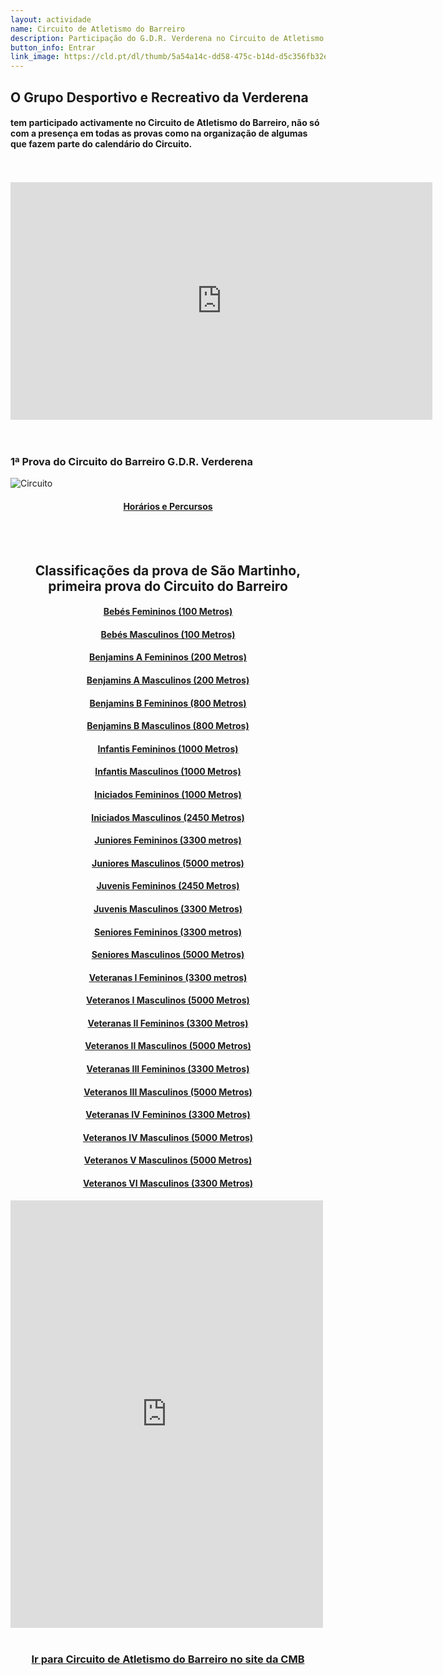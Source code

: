 ```yaml
---
layout: actividade
name: Circuito de Atletismo do Barreiro
description: Participação do G.D.R. Verderena no Circuito de Atletismo do Barreiro 
button_info: Entrar
link_image: https://cld.pt/dl/thumb/5a54a14c-dd58-475c-b14d-d5c356fb32ed/circuito_atletismo_barreiro_2021_22.jpg?size=xl&crop=false&format=jpeg
---
```



<H2> O Grupo Desportivo e Recreativo da Verderena </H2>
<H4>tem participado activamente no Circuito de Atletismo do Barreiro, não só com a presença em todas as provas como na organização de algumas que fazem parte do calendário do Circuito.
</H4>
<br><br>
<div align="center" > 
<iframe width="675" height="380" src="https://www.youtube.com/embed/jX_TDjr-OZ8" frameborder="0" allow="accelerometer; autoplay; clipboard-write; encrypted-media; gyroscope; picture-in-picture" allowfullscreen></iframe>
</div>
<br><br>
<h3>1ª Prova do Circuito do Barreiro G.D.R. Verderena</h3>

![Circuito](https://cld.pt/dl/thumb/a39db846-eb6c-4acc-bcc4-909e62cb57f8/cartaz_Circuito_Atletismo_1prova_2021_2022.jpg?size=xl&crop=false&format=jpeg)
<H4>
<div align="center" > 
<a  href="https://gdrverderena.pt/Prova_S_Martinho/">Horários e Percursos</a>
</div>
</H4>


<br><br>


<H2> <div align="center" > Classificações da prova de São Martinho, primeira prova do Circuito do Barreiro</H2>

<H4>
<div align="center" > 
<a  href="https://drive.google.com/file/d/13Etfk-Mi00JcppKs2RcFfVsFw04UU9K_/view?usp=sharing">Bebés Femininos (100 Metros)</a>
</div>
</H4>
<H4>
<div align="center" > 
<a  href="https://drive.google.com/file/d/1PcdO73CADDcLjplyawVstARNSiE_nKVg/view?usp=sharing">Bebés Masculinos (100 Metros)</a>
</div>
</H4>
<H4>
<div align="center" > 
<a  href="https://drive.google.com/file/d/1_gVf2C7Nrq0k1SQ9OoyCX4WtVo5lGgUf/view?usp=sharing">Benjamins A Femininos (200 Metros)</a>
</div>
</H4>
<H4>
<div align="center" > 
<a  href="https://drive.google.com/file/d/1wrbqMfKLU1USffy7G5WCbs2CMGAq3jA5/view?usp=sharing">Benjamins A Masculinos (200 Metros)</a>
</div>
</H4>
<H4>
<div align="center" > 
<a  href="https://drive.google.com/file/d/1ysa_t4c02XKkmp0K6j47jWicAdU4gZdD/view?usp=sharing">Benjamins B Femininos (800 Metros)</a>
</div>
</H4>
<H4>
<div align="center" > 
<a  href="https://drive.google.com/file/d/1iU_AkibrGhdZ8NQwKcojNA3sPwNEj0IV/view?usp=sharing">Benjamins B Masculinos (800 Metros)</a>
</div>
</H4>  
<H4>
<div align="center" > 
<a  href="https://drive.google.com/file/d/1t6h4ODi05PNpqkqsOX-MzGCaBIJ-Jx95/view?usp=sharing">Infantis Femininos (1000 Metros)</a>
</div>
</H4>
<H4>
<div align="center" > 
<a  href="https://drive.google.com/file/d/1zsMveAiPcCYVp2OQfnZx_Ifg9rm3X0CF/view?usp=sharing">Infantis Masculinos (1000 Metros)</a>
</div>
</H4>
<H4>
<div align="center" > 
<a  href="https://drive.google.com/file/d/115dNdjGsfkCVQtRCWKXj4PiBMoWw9XJs/view?usp=sharing">Iniciados Femininos (1000 Metros)</a>
</div>
</H4>
<H4>
<div align="center" > 
<a  href="https://drive.google.com/file/d/1ekcvwZKT9GJaYWhZ0pdRCv3Rp3nhSwCK/view?usp=sharing">Iniciados Masculinos (2450 Metros)</a>
</div>
</H4>
<H4>
<div align="center" > 
<a  href="https://drive.google.com/file/d/1MeDAWhVLVlOqiWo0iAUorwHbV344Rpwy/view?usp=sharing">Juniores Femininos (3300 metros)</a>
</div>
</H4>
<H4>
<div align="center" > 
<a  href="https://drive.google.com/file/d/10Mfel44wpkuz3STRh2PiqBUFapgStn7_/view?usp=sharing">Juniores Masculinos (5000 metros)</a>
</div>
</H4>
<H4>
<div align="center" > 
<a  href="https://drive.google.com/file/d/13rZda4MH2fk8ALFv6oRl62twX-QH6Fhm/view?usp=sharing">Juvenis Femininos (2450 Metros)</a>
</div>
</H4>
<H4>
<div align="center" > 
<a  href="https://drive.google.com/file/d/1GosCPDiZ7vOmwZe1nJT6JWrqDHx1DZYf/view?usp=sharing">Juvenis Masculinos (3300 Metros)</a>
</div>
</H4>
<H4>
<div align="center" > 
<a  href="https://drive.google.com/file/d/1c1eFha-rF7d-dFAekDv2nyQzBIPenLMt/view?usp=sharing">Seniores Femininos (3300 metros)</a>
</div>
</H4>
<H4>
<div align="center" > 
<a  href="https://drive.google.com/file/d/16d-Qsne_C5wSym_a-9kUD1G3rNvyLVt7/view?usp=sharing">Seniores Masculinos (5000 Metros)</a>
</div>
</H4>
<H4>
<div align="center" > 
<a  href="https://drive.google.com/file/d/1ySf8Pl7bh9qZSCnsWU1TUO8aoSLdDDu5/view?usp=sharing">Veteranas I Femininos (3300 metros)</a>
</div>
</H4>
<H4>
<div align="center" > 
<a  href="https://drive.google.com/file/d/1pHnKLRWGxsU99182I2FFOVSjQRIMvWoM/view?usp=sharing">Veteranos I Masculinos (5000 Metros)</a>
</div>
</H4>
<H4>
<div align="center" > 
<a  href="https://drive.google.com/file/d/1Z_joDjHz9pnAV6V1DdFTS7lz3wZKOqCB/view?usp=sharing">Veteranas II Femininos (3300 Metros)</a>
</div>
</H4>
<H4>
<div align="center" > 
<a  href="https://drive.google.com/file/d/1lcIHN_eMkdrqbzZsgJjNP1SkUU9d14fw/view?usp=sharing">Veteranos II Masculinos (5000 Metros)</a>
</div>
</H4>
<H4>
<div align="center" > 
<a  href="https://drive.google.com/file/d/101XMHtTUArSzJLnVUPOashi5OWzlHpHh/view?usp=sharing">Veteranas III Femininos (3300 Metros)</a>
</div>
</H4>
<H4>
<div align="center" > 
<a  href="https://drive.google.com/file/d/1Lfk0CuY8G9RqYg5fet4HwYT5d9q1cC2w/view?usp=sharing">Veteranos III Masculinos (5000 Metros)</a>
</div>
</H4>
<H4>
<div align="center" > 
<a  href="https://drive.google.com/file/d/1Wr2qI8DgPxcnqqPJf3ogp-FsWrNxkjiG/view?usp=sharing">Veteranas IV Femininos (3300 Metros)</a>
</div>
</H4>
<H4>
<div align="center" > 
<a  href="https://drive.google.com/file/d/1atzO3kOWQOdehhqhHyOLzw0yXEwl1KY_/view?usp=sharing">Veteranos IV Masculinos (5000 Metros)</a>
</div>
</H4>
<H4>
<div align="center" > 
<a  href="https://drive.google.com/file/d/1TdV1qhJJ2ofrUDU5RYi-wG0OT17-ZcLz/view?usp=sharing">Veteranos V Masculinos (5000 Metros)</a>
</div>
</H4>
<H4>
<div align="center" > 
<a  href="https://drive.google.com/file/d/1ywtsVovG7D8KBkbHv4gYINS4NeM8Dexg/view?usp=sharing">Veteranos VI Masculinos (3300 Metros)</a>
</div>
</H4>

<iframe src="https://www.facebook.com/plugins/post.php?href=https%3A%2F%2Fwww.facebook.com%2Fpermalink.php%3Fstory_fbid%3D4928041797228444%26id%3D356445604388109&show_text=true&width=500" width="500" height="684" style="border:none;overflow:hidden" scrolling="no" frameborder="0" allowfullscreen="true" allow="autoplay; clipboard-write; encrypted-media; picture-in-picture; web-share"></iframe>
<br><br>
<H3>
<div align="center" > 
<a  href="https://www.cm-barreiro.pt/viver/desporto/planos-de-desenvolvimento/atletismo/circuito-de-atletismo-do-barreiro">Ir para Circuito de Atletismo do Barreiro no site da CMB</a>
</div>
</H3>
